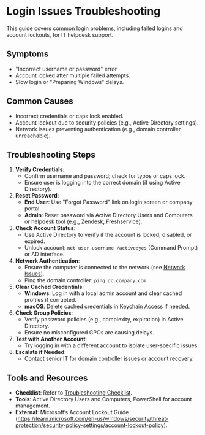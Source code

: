 # Login Issues Troubleshooting

This guide covers common login problems, including failed logins and account lockouts, for IT helpdesk support.

## Symptoms
- "Incorrect username or password" error.
- Account locked after multiple failed attempts.
- Slow login or "Preparing Windows" delays.

## Common Causes
- Incorrect credentials or caps lock enabled.
- Account lockout due to security policies (e.g., Active Directory settings).
- Network issues preventing authentication (e.g., domain controller unreachable).

## Troubleshooting Steps
1. **Verify Credentials**:
   - Confirm username and password; check for typos or caps lock.
   - Ensure user is logging into the correct domain (if using Active Directory).
2. **Reset Password**:
   - **End User**: Use "Forgot Password" link on login screen or company portal.
   - **Admin**: Reset password via Active Directory Users and Computers or helpdesk tool (e.g., Zendesk, Freshservice).
3. **Check Account Status**:
   - Use Active Directory to verify if the account is locked, disabled, or expired.
   - Unlock account: `net user username /active:yes` (Command Prompt) or AD interface.
4. **Network Authentication**:
   - Ensure the computer is connected to the network (see [Network Issues](../issues/network_issues.md)).
   - Ping the domain controller: `ping dc.company.com`.
5. **Clear Cached Credentials**:
   - **Windows**: Log in with a local admin account and clear cached profiles if corrupted.
   - **macOS**: Delete cached credentials in Keychain Access if needed.
6. **Check Group Policies**:
   - Verify password policies (e.g., complexity, expiration) in Active Directory.
   - Ensure no misconfigured GPOs are causing delays.
7. **Test with Another Account**:
   - Try logging in with a different account to isolate user-specific issues.
8. **Escalate if Needed**:
   - Contact senior IT for domain controller issues or account recovery.

## Tools and Resources
- **Checklist**: Refer to [Troubleshooting Checklist](../resources/troubleshooting_checklist.md).
- **Tools**: Active Directory Users and Computers, PowerShell for account management.
- **External**: Microsoft’s Account Lockout Guide (https://learn.microsoft.com/en-us/windows/security/threat-protection/security-policy-settings/account-lockout-policy).
